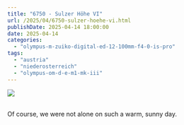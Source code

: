 ```yaml
---
title: "6750 - Sulzer Höhe VI"
url: /2025/04/6750-sulzer-hoehe-vi.html
publishDate: 2025-04-14 18:00:00
date: 2025-04-14
categories:
  - "olympus-m-zuiko-digital-ed-12-100mm-f4-0-is-pro"
tags:
  - "austria"
  - "niederosterreich"
  - "olympus-om-d-e-m1-mk-iii"
---
```

<div class="container">
<div class="center"><a target="_blank" href="https://d25zfm9zpd7gm5.cloudfront.net/1200x1200/2020/20201004_132321_lr.jpg"><img class="webfeedsFeaturedVisual" src="https://d25zfm9zpd7gm5.cloudfront.net/0600x0600/2020/20201004_132321_lr.jpg" /></a></div>
</div>
<br />

Of course, we were not alone on such a warm, sunny day.

